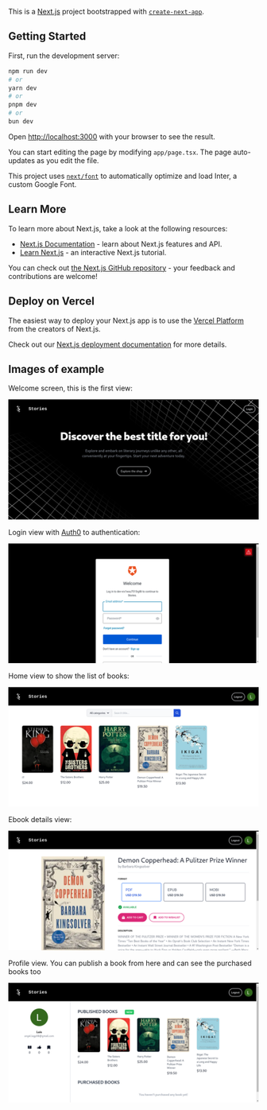 This is a [Next.js](https://nextjs.org/) project bootstrapped with [`create-next-app`](https://github.com/vercel/next.js/tree/canary/packages/create-next-app).

## Getting Started

First, run the development server:

```bash
npm run dev
# or
yarn dev
# or
pnpm dev
# or
bun dev
```

Open [http://localhost:3000](http://localhost:3000) with your browser to see the result.

You can start editing the page by modifying `app/page.tsx`. The page auto-updates as you edit the file.

This project uses [`next/font`](https://nextjs.org/docs/basic-features/font-optimization) to automatically optimize and load Inter, a custom Google Font.

## Learn More

To learn more about Next.js, take a look at the following resources:

- [Next.js Documentation](https://nextjs.org/docs) - learn about Next.js features and API.
- [Learn Next.js](https://nextjs.org/learn) - an interactive Next.js tutorial.

You can check out [the Next.js GitHub repository](https://github.com/vercel/next.js/) - your feedback and contributions are welcome!

## Deploy on Vercel

The easiest way to deploy your Next.js app is to use the [Vercel Platform](https://vercel.com/new?utm_medium=default-template&filter=next.js&utm_source=create-next-app&utm_campaign=create-next-app-readme) from the creators of Next.js.

Check out our [Next.js deployment documentation](https://nextjs.org/docs/deployment) for more details.


## Images of example

Welcome screen, this is the first view:

![Hero Screen Ebook Store](https://raw.githubusercontent.com/LuisAGP/ebookstore/main/screenshots/Screenshot%20from%202024-06-07%2010-33-28.png "Hero Screen")


Login view with [Auth0] to authentication:

![Login Screen Ebook Store](https://raw.githubusercontent.com/LuisAGP/ebookstore/main/screenshots/Screenshot%20from%202024-06-07%2010-33-51.png "Login Screen")


Home view to show the list of books:

![Store Screen Ebook Store](https://raw.githubusercontent.com/LuisAGP/ebookstore/main/screenshots/Screenshot%20from%202024-06-07%2010-34-18.png "Store Screen")


Ebook details view:

![Ebook Screen Ebook Store](https://raw.githubusercontent.com/LuisAGP/ebookstore/main/screenshots/Screenshot%20from%202024-06-07%2010-34-43.png "Ebook Screen")


Profile view. You can publish a book from here and can see the purchased books too

![Profile Screen Ebook Store](https://raw.githubusercontent.com/LuisAGP/ebookstore/main/screenshots/Screenshot%20from%202024-06-07%2010-35-03.png "Profile Screen")


[Auth0]: https://auth0.com/
